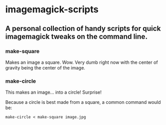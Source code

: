 # imagemagick-scripts
## A personal collection of handy scripts for quick imagemagick tweaks on the command line.

### make-square
Makes an image a square. Wow. Very dumb right now with the center of gravity being the center of the image.

### make-circle
This makes an image... into a circle! Surprise!

Because a circle is best made from a square, a common command would be:
```
make-circle < make-square image.jpg
```
